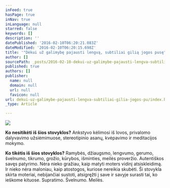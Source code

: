 ```yaml
---
inFeed: true
hasPage: true
inNav: true
inLanguage: null
starred: false
keywords: []
description: ''
datePublished: '2016-02-10T06:20:21.083Z'
dateModified: '2016-02-10T06:20:15.698Z'
title: '"Dėkui už galimybę pajausti lengvą, subtiliai gilią jogos pusę". - Dalia'
author: []
sourcePath: _posts/2016-02-10-dekui-uz-galimybe-pajausti-lengva-subtiliai-gilia-jogos-pu.md
published: true
authors: []
publisher:
  name: null
  domain: null
  url: null
  favicon: null
url: dekui-uz-galimybe-pajausti-lengva-subtiliai-gilia-jogos-pu/index.html
_type: Article

---
```

![](https://s3-us-west-2.amazonaws.com/the-grid-img/p/737814a7b49f34464f21473851d54a6e81b887a5.jpg)

**Ko nesitikėti iš šios stovyklos?** Ankstyvo kėlimosi iš lovos, privalomo dalyvavimo užsiėmimuose, stereotipinio asanų, kvėpavimo ir meditacijos mokymo. 

**Ko tikėtis iš šios stovyklos?** Ramybės, džiaugsmo, lengvumo, gerumo, švelnumo, tikrumo, grožio, kūrybos, išminties, meilės proveržio. Autentiškos savęs patyrimo. Nėra nieko gražiau, kaip matyti moters vidinį atsiskleidimą. Ir nieko nėra maloniau, kaip atostogos, kuriose nereikia skubėti. Ši stovykla skirta moteriai, nebijančiai sustoti, atsigręžti į save ir savyje surasti tai, ko ieškome kituose. Supratimo. Švelnumo. Meilės.